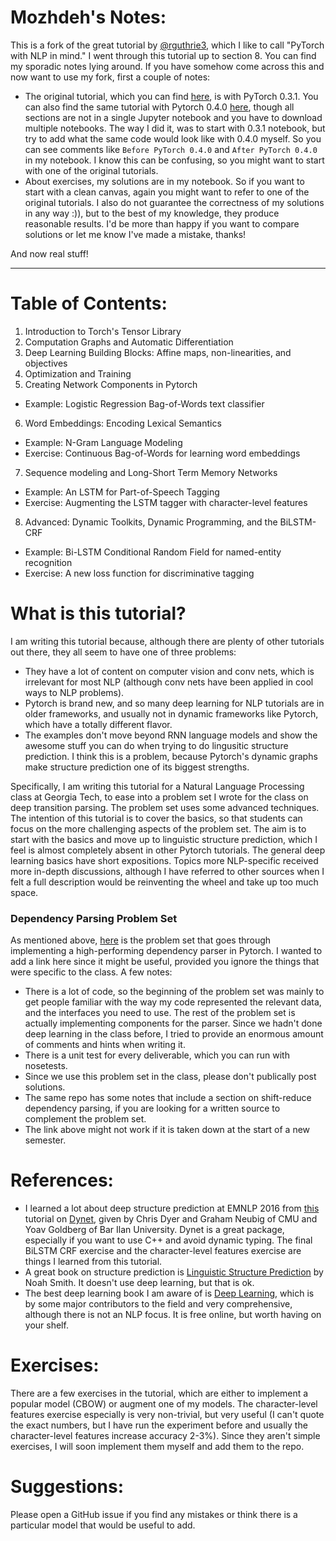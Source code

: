 # Mozhdeh's Notes:
This is a fork of the great tutorial by [@rguthrie3](https://github.com/rguthrie3), which I like to call "PyTorch with NLP in mind." I went through this tutorial up to section 8. You can find my sporadic notes lying around. If you have somehow come across this and now want to use my fork, first a couple of notes:
 * The original tutorial, which you can find [here](https://github.com/rguthrie3/DeepLearningForNLPInPytorch), is with PyTorch 0.3.1. You can also find the same tutorial with Pytorch 0.4.0 [here](https://pytorch.org/tutorials/beginner/deep_learning_nlp_tutorial.html), though all sections are not in a single Jupyter notebook and you have to download multiple notebooks. The way I did it, was to start with 0.3.1 notebook, but try to add what the same code would look like with 0.4.0 myself. So you can see comments like `Before PyTorch 0.4.0` and `After PyTorch 0.4.0` in my notebook. I know this can be confusing, so you might want to start with one of the original tutorials.
 * About exercises, my solutions are in my notebook. So if you want to start with a clean canvas, again you might want to refer to one of the original tutorials. I also do not guarantee the correctness of my solutions in any way :)), but to the best of my knowledge, they produce reasonable results. I'd be more than happy if you want to compare solutions or let me know I've made a mistake, thanks!

And now real stuff!

------------------------------------------------------------------------------
 
# Table of Contents:
1. Introduction to Torch's Tensor Library
2. Computation Graphs and Automatic Differentiation
3. Deep Learning Building Blocks: Affine maps, non-linearities, and objectives
4. Optimization and Training
5. Creating Network Components in Pytorch
  * Example: Logistic Regression Bag-of-Words text classifier
6. Word Embeddings: Encoding Lexical Semantics
  * Example: N-Gram Language Modeling
  * Exercise: Continuous Bag-of-Words for learning word embeddings
7. Sequence modeling and Long-Short Term Memory Networks
  * Example: An LSTM for Part-of-Speech Tagging
  * Exercise: Augmenting the LSTM tagger with character-level features
8. Advanced: Dynamic Toolkits, Dynamic Programming, and the BiLSTM-CRF
  * Example: Bi-LSTM Conditional Random Field for named-entity recognition
  * Exercise: A new loss function for discriminative tagging

# What is this tutorial?
I am writing this tutorial because, although there are plenty of other tutorials out there, they all seem to have one of three problems:
* They have a lot of content on computer vision and conv nets, which is irrelevant for most NLP (although conv nets have been applied in cool ways to NLP problems).
* Pytorch is brand new, and so many deep learning for NLP tutorials are in older frameworks, and usually not in dynamic frameworks like Pytorch, which have a totally different flavor.
* The examples don't move beyond RNN language models and show the awesome stuff you can do when trying to do lingusitic structure prediction.  I think this is a problem, because Pytorch's dynamic graphs make structure prediction one of its biggest strengths.

Specifically, I am writing this tutorial for a Natural Language Processing class at Georgia Tech, to ease into a problem set I wrote for the class on deep transition parsing.
The problem set uses some advanced techniques.  The intention of this tutorial is to cover the basics, so that students can focus on the more challenging aspects of the problem set.
The aim is to start with the basics and move up to linguistic structure prediction, which I feel is almost completely absent in other Pytorch tutorials.
The general deep learning basics have short expositions.  Topics more NLP-specific received more in-depth discussions, although I have referred to other sources when I felt a full description would be reinventing the wheel and take up too much space.

### Dependency Parsing Problem Set

As mentioned above, [here](https://github.com/jacobeisenstein/gt-nlp-class/tree/master/psets/ps4) is the problem set that goes through implementing
a high-performing dependency parser in Pytorch.  I wanted to add a link here since it might be useful, provided you ignore the things that were specific to the class.
A few notes:

* There is a lot of code, so the beginning of the problem set was mainly to get people familiar with the way my code represented the relevant data, and the interfaces you need to use.  The rest of the problem set is actually implementing components for the parser.  Since we hadn't done deep learning in the class before, I tried to provide an enormous amount of comments and hints when writing it.
* There is a unit test for every deliverable, which you can run with nosetests.
* Since we use this problem set in the class, please don't publically post solutions.
* The same repo has some notes that include a section on shift-reduce dependency parsing, if you are looking for a written source to complement the problem set.
* The link above might not work if it is taken down at the start of a new semester.

# References:
* I learned a lot about deep structure prediction at EMNLP 2016 from [this](https://github.com/clab/dynet_tutorial_examples) tutorial on [Dynet](http://dynet.readthedocs.io/en/latest/), given by Chris Dyer and Graham Neubig of CMU and Yoav Goldberg of Bar Ilan University.  Dynet is a great package, especially if you want to use C++ and avoid dynamic typing.  The final BiLSTM CRF exercise and the character-level features exercise are things I learned from this tutorial.
* A great book on structure prediction is [Linguistic Structure Prediction](https://www.amazon.com/Linguistic-Structure-Prediction-Synthesis-Technologies/dp/1608454053/ref=sr_1_1?ie=UTF8&qid=1489510387&sr=8-1&keywords=Linguistic+Structure+Prediction) by Noah Smith.  It doesn't use deep learning, but that is ok.
* The best deep learning book I am aware of is [Deep Learning](http://deeplearningbook.org), which is by some major contributors to the field and very comprehensive, although there is not an NLP focus.  It is free online, but worth having on your shelf.

# Exercises:
There are a few exercises in the tutorial, which are either to implement a popular model (CBOW) or augment one of my models.
The character-level features exercise especially is very non-trivial, but very useful (I can't quote the exact numbers, but I have run the experiment before and usually the character-level features increase accuracy 2-3%).
Since they aren't simple exercises, I will soon implement them myself and add them to the repo.

# Suggestions:
Please open a GitHub issue if you find any mistakes or think there is a particular model that would be useful to add.
